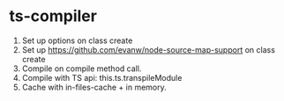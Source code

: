 # ts-compiler

1. Set up options on class create
2. Set up https://github.com/evanw/node-source-map-support on class create
3. Compile on compile method call.
4. Compile with TS api: this.ts.transpileModule
5. Cache with in-files-cache + in memory.
